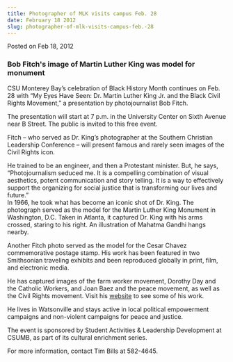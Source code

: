 ```yaml
---
title: Photographer of MLK visits campus Feb. 28
date: February 18 2012
slug: photographer-of-mlk-visits-campus-feb.-28
---
```





<span class="date">Posted on Feb 18, 2012    </span>
<h3>Bob Fitch&apos;s image of Martin Luther King was model for
monument</h3>
<p>CSU Monterey Bay&#x2019;s celebration of Black History Month continues
on Feb. 28 with &#x201C;My Eyes Have Seen: Dr. Martin Luther King Jr. and
the Black Civil Rights Movement,&#x201D; a presentation by photojournalist
Bob Fitch.</p>
<p>The presentation will start at 7 p.m. in the University Center
on Sixth Avenue near B Street. The public is invited to this free
event.</p>
<p>Fitch &#x2013; who served as Dr. King&#x2019;s photographer at the Southern
Christian Leadership Conference &#x2013; will present famous and rarely
seen images of the Civil Rights icon.</p>
<p>He trained to be an engineer, and then a Protestant minister.
But, he says, &#x201C;Photojournalism seduced me. It is a compelling
combination of visual aesthetics, potent communication and story
telling. It is a way to effectively support the organizing for
social justice that is transforming our lives and future.&#x201D;<br>
In 1966, he took what has become an iconic shot of Dr. King. The
photograph served as the model for the Martin Luther King Monument
in Washington, D.C. Taken in Atlanta, it captured Dr. King with his
arms crossed, staring to his right. An illustration of Mahatma
Gandhi hangs nearby.</br></p>
<p>Another Fitch photo served as the model for the Cesar Chavez
commemorative postage stamp. His work has been featured in two
Smithsonian traveling exhibits and been reproduced globally in
print, film, and electronic media.</p>
<p>He has captured images of the farm worker movement, Dorothy Day
and the Catholic Workers, and Joan Baez and the peace movement, as
well as the Civil Rights movement. Visit his <a href="http://bobfitchphoto.com" rel="nofollow">website</a>&#xA0;to see
some of his work.</p>
<p>He lives in Watsonville and stays active in local political
empowerment campaigns and non-violent campaigns for peace and
justice.</p>
<p>The event is sponsored by Student Activities &amp; Leadership
Development at CSUMB, as part of its cultural enrichment
series.</p>
<p>For more information, contact Tim Bills at 582-4645.</p>





